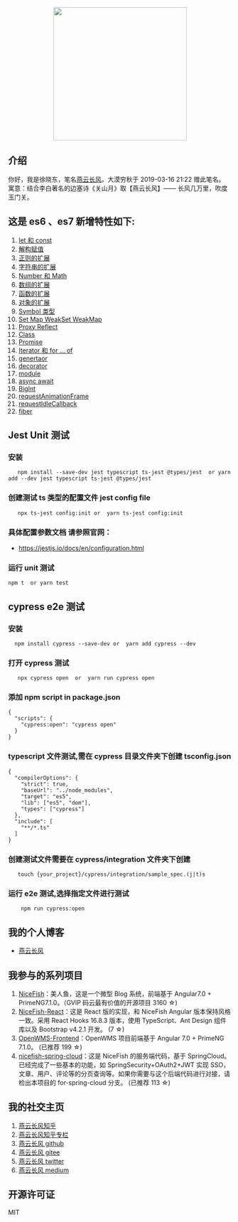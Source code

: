 <p align="center">
    <img width="300" src="src/assets/img/yanyunchangfeng.png">
</p>

## 介绍

你好，我是徐晓东，笔名[燕云长风](https://www.yanyunchangfeng.com)。大漠穷秋于 2019-03-16 21:22 赠此笔名。  
寓意：结合李白著名的边塞诗《关山月》取【燕云长风】—— 长风几万里，吹度玉门关。

## 这是 es6 、es7 新增特性如下:

1.  [let 和 const](src/app/lesson/lesson1.js)
2.  [解构赋值](src/app/lesson/lesson2.js)
3.  [正则的扩展](src/app/lesson/lesson3.js)
4.  [字符串的扩展](src/app/lesson/lesson4.js)
5.  [Number 和 Math](src/app/lesson/lesson5.js)
6.  [数组的扩展](src/app/lesson/lesson6.js)
7.  [函数的扩展](src/app/lesson/lesson7.js)
8.  [对象的扩展](src/app/lesson/lesson8.js)
9.  [Symbol 类型](src/app/lesson/lesson9.js)
10. [Set Map WeakSet WeakMap](src/app/lesson/lesson10.js)
11. [Proxy Reflect ](src/app/lesson/lesson11.js)
12. [Class](src/app/lesson/lesson12.js)
13. [Promise](src/app/lesson/lesson13.js)
14. [Iterator 和 for ... of](src/app/lesson/lesson14.js)
15. [genertaor](src/app/lesson/lesson15.js)
16. [decorator](src/app/lesson/lesson16.ts)
17. [module](src/app/lesson/lesson17.js)
18. [async await](src/app/lesson/lesson18.ts)
19. [BigInt](src/app/lesson/lesson19.ts)
20. [requestAnimationFrame](src/app/lesson/lesson21.ts)
21. [requestIdleCallback](src/app/lesson/lesson22.ts)
22. [fiber](src/app/lesson/lesson23.ts)

## Jest Unit 测试

### 安装

```
   npm install --save-dev jest typescript ts-jest @types/jest  or yarn add --dev jest typescript ts-jest @types/jest
```

### 创建测试 ts 类型的配置文件 jest config file

```
   npx ts-jest config:init or  yarn ts-jest config:init
```

### 具体配置参数文档 请参照官网：

- https://jestjs.io/docs/en/configuration.html

### 运行 unit 测试

```
npm t  or yarn test
```

## cypress e2e 测试

### 安装

```
  npm install cypress --save-dev or  yarn add cypress --dev
```

### 打开 cypress 测试

```
   npx cypress open  or  yarn run cypress open
```

### 添加 npm script in package.json

```
{
  "scripts": {
    "cypress:open": "cypress open"
  }
}

```

### typescript 文件测试,需在 cypress 目录文件夹下创建 tsconfig.json

```
{
  "compilerOptions": {
    "strict": true,
    "baseUrl": "../node_modules",
    "target": "es5",
    "lib": ["es5", "dom"],
    "types": ["cypress"]
  },
  "include": [
    "**/*.ts"
  ]
}
```

### 创建测试文件需要在 cypress/integration 文件夹下创建

```
   touch {your_project}/cypress/integration/sample_spec.(j|t)s
```

### 运行 e2e 测试,选择指定文件进行测试

```
    npm run cypress:open
```

## 我的个人博客

- [燕云长风](https://www.yanyunchangfeng.com)

## 我参与的系列项目

1. [NiceFish](https://gitee.com/mumu-osc/NiceFish)：美人鱼，这是一个微型 Blog 系统，前端基于 Angular7.0 + PrimeNG7.1.0。（GVIP 码云最有价值的开源项目 3160 ☆)
2. [NiceFish-React](https://gitee.com/mumu-osc/NiceFish-React)：这是 React 版的实现，和 NiceFish Angular 版本保持风格一致。采用 React Hooks 16.8.3 版本，使用 TypeScript、Ant Design 组件库以及 Bootstrap v4.2.1 开发。 (7 ☆)
3. [OpenWMS-Frontend](https://gitee.com/mumu-osc/OpenWMS-Frontend)：OpenWMS 项目前端基于 Angular 7.0 + PrimeNG 7.1.0。 (已推荐 199 ☆)
4. [nicefish-spring-cloud](https://gitee.com/mumu-osc/nicefish-spring-cloud)：这是 NiceFish 的服务端代码，基于 SpringCloud。已经完成了一些基本的功能，如 SpringSecurity+OAuth2+JWT 实现 SSO，文章、用户、评论等的分页查询等。如果你需要与这个后端代码进行对接，请检出本项目的 for-spring-cloud 分支。 (已推荐 113 ☆)

## 我的社交主页

1. [燕云长风知乎](https://zhihu.com/people/hbxyxuxiaodong)
2. [燕云长风知乎专栏](https://zhuanlan.zhihu.com/yanyunchangfeng)
3. [燕云长风 github](https://github.com/yanyunchangfeng)
4. [燕云长风 gitee](https://gitee.com/yanyunchangfeng)
5. [燕云长风 twitter](https://twitter.com/yanyunchangfeng)
6. [燕云长风 medium](https://medium.com/@yanyunchangfeng)

## 开源许可证

MIT
